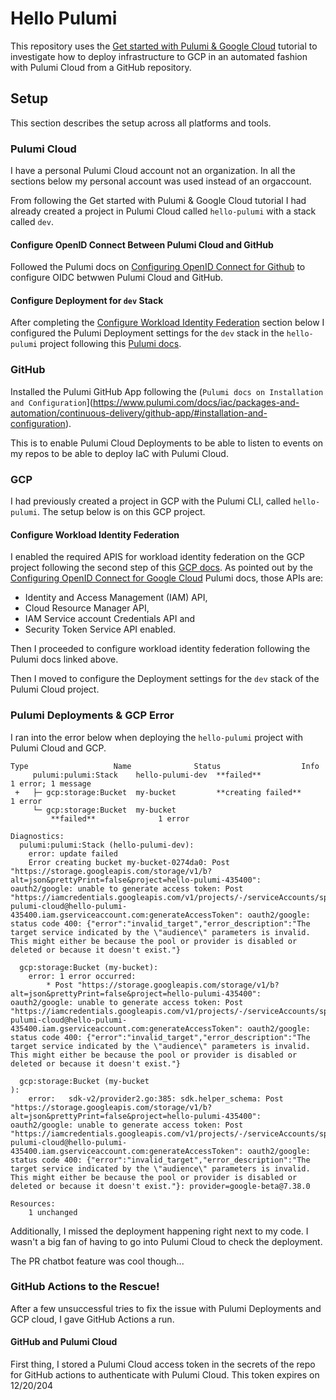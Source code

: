 # Hello Pulumi

This repository uses the [Get started with Pulumi & Google Cloud](https://www.pulumi.com/docs/iac/get-started/gcp/) tutorial to investigate how to deploy infrastructure to GCP in an automated fashion with Pulumi Cloud from a GitHub repository.
## Setup

This section describes the setup across all platforms and tools.

### Pulumi Cloud

I have a personal Pulumi Cloud account not an organization. In all the sections below my personal account was used instead of an orgaccount.

From following the Get started with Pulumi & Google Cloud tutorial I had already created a project in Pulumi Cloud called `hello-pulumi` with a stack called `dev`.

#### Configure OpenID Connect Between Pulumi Cloud and GitHub

Followed the Pulumi docs on [Configuring OpenID Connect for Github](https://www.pulumi.com/docs/pulumi-cloud/access-management/oidc/client/github/) to configure OIDC betwwen Pulumi Cloud and GitHub.

#### Configure Deployment for `dev` Stack

After completing the [Configure Workload Identity Federation](#configure-workload-identity-federation) section below I configured the Pulumi Deployment settings for the `dev` stack in the `hello-pulumi` project following this [Pulumi docs](https://www.pulumi.com/docs/pulumi-cloud/deployments/get-started/#configure-deployment-settings).

### GitHub

Installed the Pulumi GitHub App following the (`Pulumi docs on Installation and Configuration`](https://www.pulumi.com/docs/iac/packages-and-automation/continuous-delivery/github-app/#installation-and-configuration).

This is to enable Pulumi Cloud Deployments to be able to listen to events on my repos to be able to deploy IaC with Pulumi Cloud.

### GCP

I had previously created a project in GCP with the Pulumi CLI, called `hello-pulumi`. The setup below is on this GCP project.

#### Configure Workload Identity Federation

I enabled the required APIS for workload identity federation on the GCP project following the second step of this [GCP docs](https://cloud.google.com/iam/docs/workload-identity-federation-with-other-providers#configure). As pointed out by the [Configuring OpenID Connect for Google Cloud](https://www.pulumi.com/docs/pulumi-cloud/access-management/oidc/provider/gcp/) Pulumi docs, those APIs are:
- Identity and Access Management (IAM) API, 
- Cloud Resource Manager API, 
- IAM Service account Credentials API and 
- Security Token Service API enabled.

Then I proceeded to configure workload identity federation following the Pulumi docs linked above. 

Then I moved to configure the Deployment settings for the `dev` stack of the Pulumi Cloud project.

### Pulumi Deployments & GCP Error

I ran into the error below when deploying the `hello-pulumi` project with Pulumi Cloud and GCP.

```
Type                   Name              Status                  Info
     pulumi:pulumi:Stack    hello-pulumi-dev  **failed**              1 error; 1 message
 +   ├─ gcp:storage:Bucket  my-bucket         **creating failed**     1 error
     └─ gcp:storage:Bucket  my-bucket
         **failed**              1 error
 
Diagnostics:
  pulumi:pulumi:Stack (hello-pulumi-dev):
    error: update failed
    Error creating bucket my-bucket-0274da0: Post "https://storage.googleapis.com/storage/v1/b?alt=json&prettyPrint=false&project=hello-pulumi-435400": oauth2/google: unable to generate access token: Post "https://iamcredentials.googleapis.com/v1/projects/-/serviceAccounts/spn-pulumi-cloud@hello-pulumi-435400.iam.gserviceaccount.com:generateAccessToken": oauth2/google: status code 400: {"error":"invalid_target","error_description":"The target service indicated by the \"audience\" parameters is invalid. This might either be because the pool or provider is disabled or deleted or because it doesn't exist."}
 
  gcp:storage:Bucket (my-bucket):
    error: 1 error occurred:
    	* Post "https://storage.googleapis.com/storage/v1/b?alt=json&prettyPrint=false&project=hello-pulumi-435400": oauth2/google: unable to generate access token: Post "https://iamcredentials.googleapis.com/v1/projects/-/serviceAccounts/spn-pulumi-cloud@hello-pulumi-435400.iam.gserviceaccount.com:generateAccessToken": oauth2/google: status code 400: {"error":"invalid_target","error_description":"The target service indicated by the \"audience\" parameters is invalid. This might either be because the pool or provider is disabled or deleted or because it doesn't exist."}
 
  gcp:storage:Bucket (my-bucket
):
    error:   sdk-v2/provider2.go:385: sdk.helper_schema: Post "https://storage.googleapis.com/storage/v1/b?alt=json&prettyPrint=false&project=hello-pulumi-435400": oauth2/google: unable to generate access token: Post "https://iamcredentials.googleapis.com/v1/projects/-/serviceAccounts/spn-pulumi-cloud@hello-pulumi-435400.iam.gserviceaccount.com:generateAccessToken": oauth2/google: status code 400: {"error":"invalid_target","error_description":"The target service indicated by the \"audience\" parameters is invalid. This might either be because the pool or provider is disabled or deleted or because it doesn't exist."}: provider=google-beta@7.38.0
 
Resources:
    1 unchanged
```

Additionally, I missed the deployment happening right next to my code. I wasn't a big fan of having to go into Pulumi Cloud to check the deployment.

The PR chatbot feature was cool though...

### GitHub Actions to the Rescue!

After a few unsuccessful tries to fix the issue with Pulumi Deployments and GCP cloud, I gave GitHub Actions a run.

#### GitHub and Pulumi Cloud

First thing, I stored a Pulumi Cloud access token in the secrets of the repo for GitHub actions to authenticate with Pulumi Cloud. This token expires on 12/20/204


